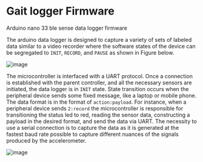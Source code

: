# Gait logger Firmware
Arduino nano 33 ble sense data logger firmware

The arduino data logger is designed to capture a variety of sets of labeled data similar 
to a video recorder where the software states of the device can be segregated to `INIT`, `RECORD`, and `PAUSE` 
as shown in Figure below. 

![image](https://user-images.githubusercontent.com/9900412/174103387-55deda81-c9b7-4778-b5d7-d80918de8e11.png)

The microcontroller is interfaced with a UART protocol. Once a connection is established 
with the parent controller, and all the necessary sensors are initiated, the data logger 
is in `INIT` state. State transition occurs when the peripheral device sends some fixed 
message, like a laptop or mobile phone. The data format is in the format of ``action:payload``. 
For instance, when a peripheral device sends ``2:record`` the microcontroller is responsible for 
transitioning the status led to red, reading the sensor data, constructing a payload in the 
desired format, and send the data via UART. The necessity to use a serial connection is to 
capture the data as it is generated at the fastest baud rate possible to capture different 
nuances of the signals produced by the accelerometer.

![image](https://user-images.githubusercontent.com/9900412/174103510-b598eb81-fcec-43a7-9824-11157b9bba98.png)



